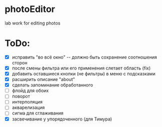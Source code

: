 # photoEditor
lab work for editing photos

# ToDo:
- [X] исправить "во всё окно" -- должно быть сохранение соотношения сторон
- [X] после смены фильтра или его применения слетает область (fix)
- [X] добавить оставшиеся кнопки (не фильтры) в меню с подсказками
- [X] расширить описание "about" 
- [X] сделать запоминание обработанного
- [ ] флойд для обоих
- [ ] поворот
- [ ] интерполяция
- [ ] акварелизация
- [ ] сигма для сглаживания
- [X] засвечивание у упорядоченного (для Тимура)